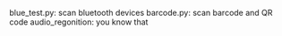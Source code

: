 blue_test.py: scan bluetooth devices
barcode.py: scan barcode and QR code
audio_regonition: you know that
